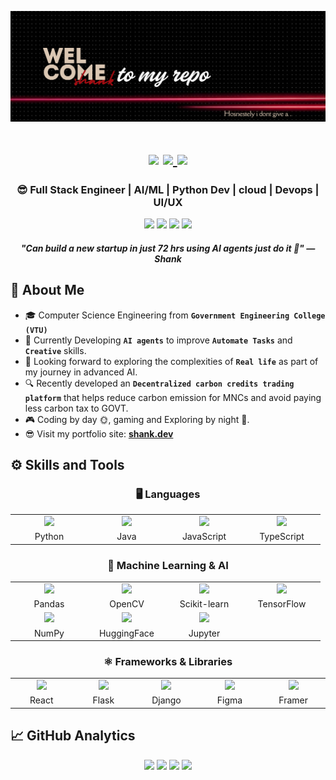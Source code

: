 ![Shank](11.png)

<h1 align="center">
  <div id="badges">
    <a href="https://shank-dev.vercel.app/"><img src="https://img.shields.io/badge/website-000000?style=for-the-badge&logo=About.me&logoColor=white" /><a/>
    <a href="https://www.linkedin.com/in/shashank-raj-3510602b7/">
      <img src="https://img.shields.io/badge/LinkedIn-0077B5?style=for-the-badge&logo=linkedin&logoColor=white"/>
    </a>
    <img src="https://komarev.com/ghpvc/?username=Shank-devBytes001&style=for-the-badge">
<!--     <img src="https://img.shields.io/github/followers/Shank-devBytes001.svg?style=for-the-badge&logo=appveyor"> -->
  </div> 
<h3 align="center"> 😎 Full Stack Engineer | AI/ML | Python Dev | cloud | Devops | UI/UX </h3>
</h1>

<div align="center">
  <p>
    <img src="https://img.shields.io/badge/Interest-Artificial Intelligence-blue"/>
    <img src="https://img.shields.io/badge/Hobby-Coding%2C%20Gaming-blue" />
    <img src="https://img.shields.io/badge/Programming-Python%2C%20Java%2C%20JavaScript-blue" />
    <img src="https://img.shields.io/badge/Language-English%2C%20Kannada, Hindi-blue" />
    <h4><i> "Can build a new startup in just 72 hrs using AI agents just do it 💫" — Shank </i></h4>
  </p>
</div>

## 🤝‍ About Me 
- 🎓 Computer Science Engineering from <b>`Government Engineering College (VTU)`</b>  
- 🌱 Currently Developing <b>`AI agents`</b> to improve <b>`Automate Tasks`</b> and <b>`Creative`</b> skills.
- 💜 Looking forward to exploring the complexities of <b>`Real life`</b> as part of my journey in advanced AI.
- 🔍 Recently developed an <b>`Decentralized carbon credits trading platform`</b> that helps reduce carbon emission for MNCs and avoid paying less carbon tax to GOVT.
- 🎮 Coding by day 🌞, gaming and Exploring by night 🌙.
- 😎 Visit my portfolio site: **[shank.dev]()**

## ⚙️ Skills and Tools

<div align="center">

### 🖥 Languages
<table>
  <tr>
    <td align="center" width=110><img height=60 src="https://techstack-generator.vercel.app/python-icon.svg"/></td>
    <td align="center" width=110><img height=60 src="https://techstack-generator.vercel.app/java-icon.svg"/></td>
    <td align="center" width=110><img height=60 src="https://techstack-generator.vercel.app/js-icon.svg"/></td>
    <td align="center" width=110><img height=60 src="https://techstack-generator.vercel.app/ts-icon.svg"/></td>
  </tr>
  <tr>
    <td align="center">Python</td>
    <td align="center">Java</td>
    <td align="center">JavaScript</td>
    <td align="center">TypeScript</td>
  </tr>
</table>

### 🤖 Machine Learning & AI
<table>
  <tr>
    <td align="center" width=110><img height=60 src="https://cdn.jsdelivr.net/gh/devicons/devicon/icons/pandas/pandas-original-wordmark.svg"/></td>
    <td align="center" width=110><img height=60 src="https://cdn.jsdelivr.net/gh/devicons/devicon/icons/opencv/opencv-original-wordmark.svg"/></td>
    <td align="center" width=110><img height=60 src="https://cdn.jsdelivr.net/gh/devicons/devicon/icons/scikitlearn/scikitlearn-original.svg"/></td>
    <td align="center" width=110><img height=60 src="https://cdn.jsdelivr.net/gh/devicons/devicon/icons/tensorflow/tensorflow-original.svg"/></td>
  </tr>
  <tr>
    <td align="center">Pandas</td>
    <td align="center">OpenCV</td>
    <td align="center">Scikit-learn</td>
    <td align="center">TensorFlow</td>
  </tr>
  <tr>
    <td align="center"><img height=60 src="https://cdn.jsdelivr.net/gh/devicons/devicon/icons/numpy/numpy-original-wordmark.svg"/></td>
    <td align="center"><img height=60 src="https://upload.wikimedia.org/wikipedia/fr/4/45/Hugging_Face_logo.svg"/></td>
    <td align="center"><img height=60 src="https://cdn.jsdelivr.net/gh/devicons/devicon/icons/jupyter/jupyter-original-wordmark.svg"/></td>
  </tr>
  <tr>
    <td align="center">NumPy</td>
    <td align="center">HuggingFace</td>
    <td align="center">Jupyter</td>
  </tr>
</table>

### ⚛ Frameworks & Libraries
<table>
  <tr>
    <td align="center" width=110><img height=60 src="https://cdn.jsdelivr.net/gh/devicons/devicon/icons/react/react-original.svg"/></td>
    <td align="center" width=110><img height=60 src="https://cdn.jsdelivr.net/gh/devicons/devicon/icons/flask/flask-original-wordmark.svg"/></td>
    <td align="center" width=110><img height=60 src="https://cdn.jsdelivr.net/gh/devicons/devicon/icons/django/django-plain.svg"/></td>
    <td align="center" width=110><img height=60 src="https://cdn.jsdelivr.net/gh/devicons/devicon/icons/figma/figma-original.svg"/></td>
    <td align="center" width=110><img height=60 src="https://cdn.jsdelivr.net/gh/devicons/devicon/icons/framer/framer-original.svg"/></td>
  </tr>
  <tr>
    <td align="center">React</td>
    <td align="center">Flask</td>
    <td align="center">Django</td>
    <td align="center">Figma</td>
    <td align="center">Framer</td>
  </tr>
</table>

</div>

## 📈 GitHub Analytics

<div align="center">
  <!-- 🧠 Your Stats -->
  <img width="360" src="https://github-readme-stats.vercel.app/api?username=Shank-devBytes001&count_private=true&show_icons=true&theme=react&rank_icon=percentile" />  
  <img width="380" src="https://github-readme-streak-stats.herokuapp.com/?user=Shank-devBytes001&theme=react&layout=compact" />
  
  <!-- 🔍 Top Languages -->
  <img height="200em" src="https://github-readme-stats.vercel.app/api/top-langs?username=Shank-devBytes001&count_private=true&langs_count=14&show_icons=true&locale=en&layout=compact&theme=react"/> 
  
  <!-- 📊 Language Summary -->
  <img height="200em" src="https://github-profile-summary-cards.vercel.app/api/cards/repos-per-language?username=Shank-devBytes001&theme=react"/>
</div>

